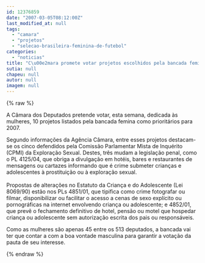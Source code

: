 ```yaml
---
id: 12376859
date: "2007-03-05T08:12:00Z"
last_modified_at: null
tags:
  - "camara"
  - "projetos"
  - "selecao-brasileira-feminina-de-futebol"
categories:
  - "noticias"
title: "C\u00e2mara promete votar projetos escolhidos pela bancada feminina"
sutia: null
chapeu: null
autor: null
imagem: null
---
```

{% raw %}
<p><P>A Câmara dos Deputados pretende votar, esta semana, dedicada às mulheres, 10 projetos listados pela bancada femina como prioritários para 2007.</P></p>
<p><P>Segundo informações da Agência Câmara, entre esses projetos destacam-se os cinco defendidos pela Comissão Parlamentar Mista de Inquérito (CPMI) da Exploração Sexual. Destes, três mudam a legislação penal, como o PL 4125/04, que obriga a divulgação em hotéis, bares e restaurantes de mensagens ou cartazes informando que é crime submeter crianças e adolescentes à prostituição ou à exploração sexual.<BR><BR>Propostas de alterações no Estatuto da Criança e do Adolescente (Lei 8069/90) estão nos PLs 4851/01, que tipifica como crime fotografar ou filmar, disponibilizar ou facilitar o acesso a cenas de sexo explícito ou pornográficas na internet envolvendo criança ou adolescente; e 4852/01, que prevê o fechamento definitivo de hotel, pensão ou motel que hospedar criança ou adolescente sem autorização escrita dos pais ou responsáveis.</P></p>
<p><P>Como as mulheres são apenas 45 entre os 513 deputados, a bancada vai ter que contar a com a boa vontade masculina para garantir a votação da pauta de seu interesse.</P> </p>
{% endraw %}